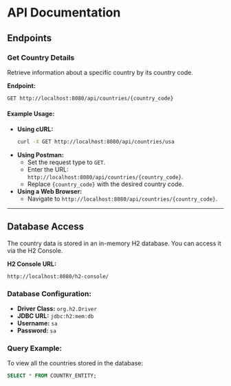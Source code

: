 # API Documentation

## Endpoints

### Get Country Details
Retrieve information about a specific country by its country code.

**Endpoint:**
```bash
GET http://localhost:8080/api/countries/{country_code}
```

#### Example Usage:
- **Using cURL:**
  ```bash
  curl -X GET http://localhost:8080/api/countries/usa
  ```
- **Using Postman:**
  - Set the request type to `GET`.
  - Enter the URL: `http://localhost:8080/api/countries/{country_code}`.
  - Replace `{country_code}` with the desired country code.
- **Using a Web Browser:**
  - Navigate to `http://localhost:8080/api/countries/{country_code}`.

---

## Database Access

The country data is stored in an in-memory H2 database. You can access it via the H2 Console.

**H2 Console URL:**
```
http://localhost:8080/h2-console/
```

### Database Configuration:
- **Driver Class:** `org.h2.Driver`
- **JDBC URL:** `jdbc:h2:mem:db`
- **Username:** `sa`
- **Password:** `sa`

### Query Example:
To view all the countries stored in the database:
```sql
SELECT * FROM COUNTRY_ENTITY;
```


